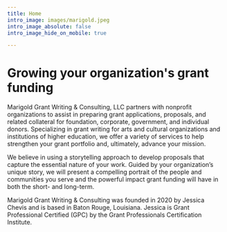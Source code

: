 ```yaml
---
title: Home
intro_image: images/marigold.jpeg
intro_image_absolute: false
intro_image_hide_on_mobile: true

---
```

# Growing your organization's grant funding

Marigold Grant Writing & Consulting, LLC partners with nonprofit organizations to assist in preparing grant applications, proposals, and related collateral for foundation, corporate, government, and individual donors. Specializing in grant writing for arts and cultural organizations and institutions of higher education, we offer a variety of services to help strengthen your grant portfolio and, ultimately, advance your mission.

We believe in using a storytelling approach to develop proposals that capture the essential nature of your work. Guided by your organization’s unique story, we will present a compelling portrait of the people and communities you serve and the powerful impact grant funding will have in both the short- and long-term.

Marigold Grant Writing & Consulting was founded in 2020 by Jessica Chevis and is based in Baton Rouge, Louisiana. Jessica is Grant Professional Certified (GPC) by the Grant Professionals Certification Institute.